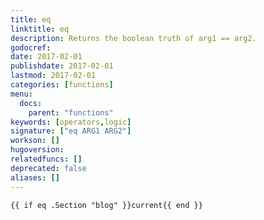 ```yaml
---
title: eq
linktitle: eq
description: Returns the boolean truth of arg1 == arg2.
godocref:
date: 2017-02-01
publishdate: 2017-02-01
lastmod: 2017-02-01
categories: [functions]
menu:
  docs:
    parent: "functions"
keywords: [operators,logic]
signature: ["eq ARG1 ARG2"]
workson: []
hugoversion:
relatedfuncs: []
deprecated: false
aliases: []
---
```



```
{{ if eq .Section "blog" }}current{{ end }}
```

